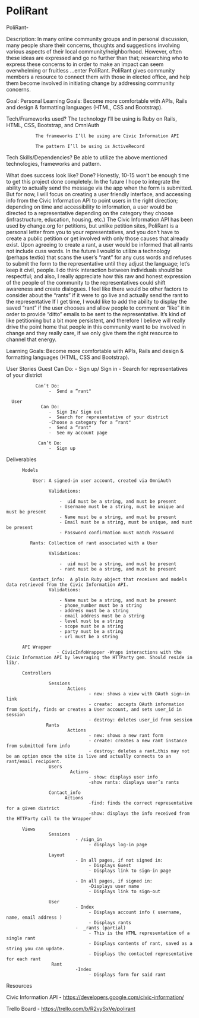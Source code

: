 # PoliRant

PoliRant-

Description:
          In many online community groups and in personal discussion, many people share their concerns, thoughts and suggestions involving various aspects of their local community/neighborhood. However, often these ideas are expressed and go no further than that; researching who to express these concerns to in order to make an impact can seem overwhelming or fruitless …enter PoliRant.
          PoliRant gives community members a resource to connect them with those in elected office, and help them become involved in initiating change by addressing community concerns.

 Goal:
      Personal Learning Goals:
               Become more comfortable with APIs, Rails and design & formatting languages (HTML, CSS and Bootstrap).

  Tech/Frameworks used?
               The technology I’ll be using is Ruby on Rails, HTML, CSS, Bootstrap, and OmniAuth

               The frameworks I’ll be using are Civic Information API

               The pattern I’ll be using is ActiveRecord

  Tech Skills/Dependencies?
               Be able to utilize the above mentioned technologies, frameworks and pattern.

  What does success look like? Done?
          Honestly, 10-15 won’t be enough time to get this project done completely. In the future I hope to integrate the ability to actually send the message via the app when the form is submitted. But for now, I will focus on creating a user friendly interface, and accessing info from the Civic Information API to point users in the right direction; depending on time and accessibility to information, a user would be directed to a representative depending on the category they choose (infrastructure, education, housing, etc.)
          The Civic Information API has been used by change.org for petitions, but unlike petition sites, PoliRant is a personal letter from you to your representatives, and you don’t have to create a public petition or get involved with only those causes that already exist.
           Upon agreeing to create a rant, a user would be informed that all rants not include cuss words. In the future I would to utilize a technology (perhaps textio) that scans the user’s “rant” for any cuss words and refuses to submit the form to the representative until they adjust the language; let’s keep it civil, people. I do think interaction between individuals should be respectful; and also, I really appreciate how this raw and honest expression of the people of the  community to the representatives could shift awareness and create dialogues.
          I feel like there would be other factors to consider about the “rants” if it were to go live and actually send the rant to the representative
          If I get time, I would like to add the ability to display the saved “rant” if the user chooses and allow people to comment or “like” it in order to provide “ditto” emails to be sent to the representative. It’s kind of like petitioning but a bit more persistent, and therefore I believe will really drive the point home that people in this community want to be involved in change and they really care, if we only give them the right resource to channel that energy.

Learning Goals:
           Become more comfortable with APIs, Rails and design & formatting languages (HTML, CSS and Bootstrap).

User Stories
     Guest
               Can Do:
                    -  Sign up/ Sign in
                    -  Search for representatives of your district

               Can’t Do:
                    -  Send a “rant"

      User
                 Can Do:
                    -  Sign In/ Sign out
                    -  Search for representative of your district
                    -Choose a category for a “rant"
                    -  Send a “rant"
                    -  See my account page

                Can’t Do:
                    -  Sign up

Deliverables

          Models

              User: A signed-in user account, created via OmniAuth

                    Validations:

                        -  uid must be a string, and must be present
                        - Username must be a string, must be unique and must be present
                        - Name must be a string, and must be present
                        - Email must be a string, must be unique, and must be present
                        - Password confirmation must match Password

             Rants: Collection of rant associated with a User

                    Validations:

                        -  uid must be a string, and must be present
                        - rant must be a string, and must be present

             Contact_info:  A plain Ruby object that receives and models data retrieved from the Civic Information API.
                    Validations:

                        - Name must be a string, and must be present
                        - phone_number must be a string
                        - address must be a string
                        - email address must be a string
                        - level must be a string
                        - scope must be a string
                        - party must be a string
                        - url must be a string

          API Wrapper
                       - CivicInfoWrapper -Wraps interactions with the Civic Information API by leveraging the HTTParty gem. Should reside in lib/.

          Controllers

                    Sessions
                           Actions
                                   - new: shows a view with OAuth sign-in link
                                   - create:  accepts OAuth information from Spotify, finds or creates a User account, and sets user_id in session
                                   - destroy: deletes user_id from session
                   Rants
                           Actions
                                   - new: shows a new rant form
                                   - create: creates a new rant instance from submitted form info
                                   - destroy: deletes a rant…this may not be an option once the site is live and actually connects to an rant/email recipient.
                    Users
                            Actions
                                   - show: displays user info
                                   -show rants: displays user’s rants

                    Contact_info
                          Actions
                                   -find: finds the correct representative for a given district
                                   -show: displays the info received from the HTTParty call to the Wrapper

          Views
                    Sessions
                              - /sign_in
                                   - displays log-in page

                    Layout
                              - On all pages, if not signed in:
                                   - Displays Guest
                                   - Displays link to sign-in page

                              - On all pages, if signed in:
                                   -Displays user name
                                   - Displays link to sign-out

                    User
                              - Index
                                   - Displays account info ( username, name, email address )
                                   - Displays rants
                              -  _rants (partial)
                                   - This is the HTML representation of a single rant
                                   - Displays contents of rant, saved as a string you can update.
                                   - Displays the contacted representative for each rant
                     Rant
                              -Index
                                   - Displays form for said rant


Resources

Civic Information API - https://developers.google.com/civic-information/

Trello Board -  https://trello.com/b/R2vySxVe/polirant



